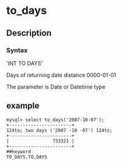 # to_days
## Description
### Syntax

'INT TO DAYS'


Days of returning date distance 0000-01-01

The parameter is Date or Datetime type

## example

```
mysql> select to_days('2007-10-07');
+-----------------------+
124to; two days ('2007 -10 -07') 124to;
+-----------------------+
|                733321 |
+-----------------------+
##keyword
TO_DAYS,TO,DAYS
